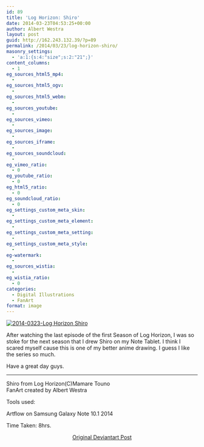 ```yaml
---
id: 89
title: 'Log Horizon: Shiro'
date: 2014-03-23T04:53:25+00:00
author: Albert Westra
layout: post
guid: http://162.243.132.39/?p=89
permalink: /2014/03/23/log-horizon-shiro/
masonry_settings:
  - 'a:1:{s:4:"size";s:2:"21";}'
content_columns:
  - 1
eg_sources_html5_mp4:
  - 
eg_sources_html5_ogv:
  - 
eg_sources_html5_webm:
  - 
eg_sources_youtube:
  - 
eg_sources_vimeo:
  - 
eg_sources_image:
  - 
eg_sources_iframe:
  - 
eg_sources_soundcloud:
  - 
eg_vimeo_ratio:
  - 0
eg_youtube_ratio:
  - 0
eg_html5_ratio:
  - 0
eg_soundcloud_ratio:
  - 0
eg_settings_custom_meta_skin:
  - 
eg_settings_custom_meta_element:
  - 
eg_settings_custom_meta_setting:
  - 
eg_settings_custom_meta_style:
  - 
eg-watermark:
  - 
eg_sources_wistia:
  - 
eg_wistia_ratio:
  - 0
categories:
  - Digital Illustrations
  - FanArt
format: image
---
```

<p style="text-align: left;">
  <a href="http://i1.wp.com/www.odysseywestra.com/wp-content/uploads/2014/03/2014-0323-Log-Horizon-Shiro.jpg"><img class="aligncenter size-full wp-image-1007" src="http://i1.wp.com/www.odysseywestra.com/wp-content/uploads/2014/03/2014-0323-Log-Horizon-Shiro.jpg?fit=904%2C698" alt="2014-0323-Log Horizon Shiro" srcset="http://i1.wp.com/www.odysseywestra.com/wp-content/uploads/2014/03/2014-0323-Log-Horizon-Shiro.jpg?w=2000 2000w, http://i1.wp.com/www.odysseywestra.com/wp-content/uploads/2014/03/2014-0323-Log-Horizon-Shiro.jpg?resize=200%2C155 200w, http://i1.wp.com/www.odysseywestra.com/wp-content/uploads/2014/03/2014-0323-Log-Horizon-Shiro.jpg?resize=500%2C386 500w, http://i1.wp.com/www.odysseywestra.com/wp-content/uploads/2014/03/2014-0323-Log-Horizon-Shiro.jpg?resize=1024%2C791 1024w, http://i1.wp.com/www.odysseywestra.com/wp-content/uploads/2014/03/2014-0323-Log-Horizon-Shiro.jpg?resize=300%2C232 300w" sizes="(max-width: 2000px) 100vw, 2000px" data-recalc-dims="1" /></a>
</p>

<p style="text-align: left;">
  <!--more-->
</p>

<p style="text-align: left;">
  After watching the last episode of the first Season of Log Horizon, I was so stoke for the next season that I drew Shiro on my Note Tablet. I think I scared myself cause this is one of my better anime drawing. I guess I like the series so much.
</p>

Have a great day guys.

* * *

<p style="text-align: left;">
  Shiro from Log Horizon(C)Mamare Touno<br /> FanArt created by Albert Westra
</p>

Tools used:
  
Artflow on Samsung Galaxy Note 10.1 2014

Time Taken: 8hrs.

<p style="text-align: center;">
  <a title="Original Deviantart Post" href="http://fav.me/d7bcdo6" target="_blank">Original Deviantart Post</a>
</p>